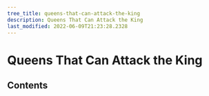 ```yaml
---
tree_title: queens-that-can-attack-the-king
description: Queens That Can Attack the King
last_modified: 2022-06-09T21:23:28.2328
---
```


# Queens That Can Attack the King

## Contents
